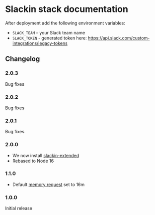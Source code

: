 # Slackin stack documentation

After deployment add the following environment variables:

* `SLACK_TEAM` – your Slack team name
* `SLACK_TOKEN` - generated token here: https://api.slack.com/custom-integrations/legacy-tokens

## Changelog

### 2.0.3

Bug fixes

### 2.0.2

Bug fixes

### 2.0.1

Bug fixes

### 2.0.0

- We now install [slackin-extended](https://github.com/emedvedev/slackin-extended)
- Rebased to Node 16

### 1.1.0

* Default [memory request](../config.md#resources) set to 16m

### 1.0.0

Initial release
